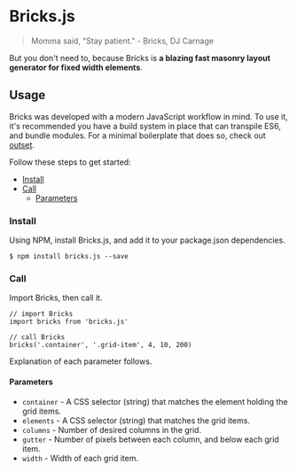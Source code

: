 # Bricks.js

> Momma said, "Stay patient." - Bricks, DJ Carnage

But you don't need to, because Bricks is **a blazing fast masonry layout generator for fixed width elements**.

## Usage

Bricks was developed with a modern JavaScript workflow in mind. To use it, it's recommended you have a build system in place that can transpile ES6, and bundle modules. For a minimal boilerplate that does so, check out [outset](https://github.com/callmecavs/outset).

Follow these steps to get started:

* [Install](#install)
* [Call](#call)
  * [Parameters](#parameters)

### Install

Using NPM, install Bricks.js, and add it to your package.json dependencies.

```
$ npm install bricks.js --save
```

### Call

Import Bricks, then call it.

```es6
// import Bricks
import bricks from 'bricks.js'

// call Bricks
bricks('.container', '.grid-item', 4, 10, 200)
```

Explanation of each parameter follows.

#### Parameters

* `container` - A CSS selector (string) that matches the element holding the grid items.
* `elements` - A CSS selector (string) that matches the grid items.
* `columns` - Number of desired columns in the grid.
* `gutter` - Number of pixels between each column, and below each grid item.
* `width` - Width of each grid item.

